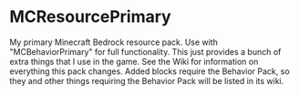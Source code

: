 # MCResourcePrimary
My primary Minecraft Bedrock resource pack. Use with "MCBehaviorPrimary" for full functionality. This just provides a bunch of extra things that I use in the game.
See the Wiki for information on everything this pack changes.
Added blocks require the Behavior Pack, so they and other things requiring the Behavior Pack will be listed in its wiki.
